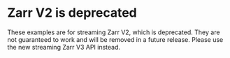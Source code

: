 # Zarr V2 is deprecated

These examples are for streaming Zarr V2, which is deprecated.
They are not guaranteed to work and will be removed in a future release.
Please use the new streaming Zarr V3 API instead.